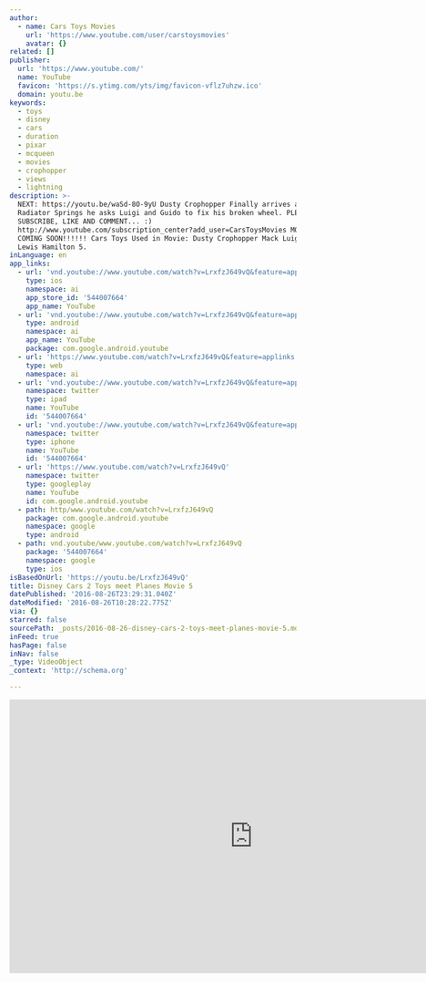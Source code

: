```yaml
---
author:
  - name: Cars Toys Movies
    url: 'https://www.youtube.com/user/carstoysmovies'
    avatar: {}
related: []
publisher:
  url: 'https://www.youtube.com/'
  name: YouTube
  favicon: 'https://s.ytimg.com/yts/img/favicon-vflz7uhzw.ico'
  domain: youtu.be
keywords:
  - toys
  - disney
  - cars
  - duration
  - pixar
  - mcqueen
  - movies
  - crophopper
  - views
  - lightning
description: >-
  NEXT: https://youtu.be/waSd-8O-9yU Dusty Crophopper Finally arrives at
  Radiator Springs he asks Luigi and Guido to fix his broken wheel. PLEASE
  SUBSCRIBE, LIKE AND COMMENT... :)
  http://www.youtube.com/subscription_center?add_user=CarsToysMovies MORE MOVIES
  COMING SOON!!!!!! Cars Toys Used in Movie: Dusty Crophopper Mack Luigi Guido
  Lewis Hamilton 5.
inLanguage: en
app_links:
  - url: 'vnd.youtube://www.youtube.com/watch?v=LrxfzJ649vQ&feature=applinks'
    type: ios
    namespace: ai
    app_store_id: '544007664'
    app_name: YouTube
  - url: 'vnd.youtube://www.youtube.com/watch?v=LrxfzJ649vQ&feature=applinks'
    type: android
    namespace: ai
    app_name: YouTube
    package: com.google.android.youtube
  - url: 'https://www.youtube.com/watch?v=LrxfzJ649vQ&feature=applinks'
    type: web
    namespace: ai
  - url: 'vnd.youtube://www.youtube.com/watch?v=LrxfzJ649vQ&feature=applinks'
    namespace: twitter
    type: ipad
    name: YouTube
    id: '544007664'
  - url: 'vnd.youtube://www.youtube.com/watch?v=LrxfzJ649vQ&feature=applinks'
    namespace: twitter
    type: iphone
    name: YouTube
    id: '544007664'
  - url: 'https://www.youtube.com/watch?v=LrxfzJ649vQ'
    namespace: twitter
    type: googleplay
    name: YouTube
    id: com.google.android.youtube
  - path: http/www.youtube.com/watch?v=LrxfzJ649vQ
    package: com.google.android.youtube
    namespace: google
    type: android
  - path: vnd.youtube/www.youtube.com/watch?v=LrxfzJ649vQ
    package: '544007664'
    namespace: google
    type: ios
isBasedOnUrl: 'https://youtu.be/LrxfzJ649vQ'
title: Disney Cars 2 Toys meet Planes Movie 5
datePublished: '2016-08-26T23:29:31.040Z'
dateModified: '2016-08-26T10:28:22.775Z'
via: {}
starred: false
sourcePath: _posts/2016-08-26-disney-cars-2-toys-meet-planes-movie-5.md
inFeed: true
hasPage: false
inNav: false
_type: VideoObject
_context: 'http://schema.org'

---
```

<iframe src="https://cdn.embedly.com/widgets/media.html?src=https%3A%2F%2Fwww.youtube.com%2Fembed%2FLrxfzJ649vQ%3Ffeature%3Doembed&amp;url=http%3A%2F%2Fwww.youtube.com%2Fwatch%3Fv%3DLrxfzJ649vQ&amp;image=https%3A%2F%2Fi.ytimg.com%2Fvi%2FLrxfzJ649vQ%2Fhqdefault.jpg&amp;key=b7d04c9b404c499eba89ee7072e1c4f7&amp;type=text%2Fhtml&amp;schema=youtube" width="854" height="480" scrolling="no" frameborder="0" allowfullscreen="" style=""></iframe>